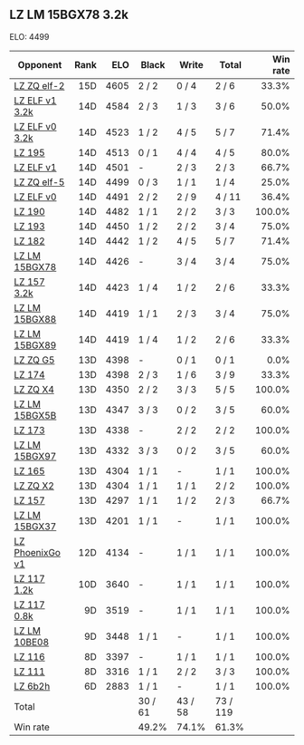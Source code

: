 ## LZ LM 15BGX78 3.2k ##

ELO: 4499

Opponent | Rank | ELO | Black | Write | Total | Win rate
---------|-----:|----:|-------|-------|-------|-------:
[LZ ZQ elf-2](LZ%20ZQ%20elf-2.md) | 15D | 4605 | 2 / 2 | 0 / 4 | 2 / 6 | 33.3%
[LZ ELF v1 3.2k](LZ%20ELF%20v1%203.2k.md) | 14D | 4584 | 2 / 3 | 1 / 3 | 3 / 6 | 50.0%
[LZ ELF v0 3.2k](LZ%20ELF%20v0%203.2k.md) | 14D | 4523 | 1 / 2 | 4 / 5 | 5 / 7 | 71.4%
[LZ 195](LZ%20195.md) | 14D | 4513 | 0 / 1 | 4 / 4 | 4 / 5 | 80.0%
[LZ ELF v1](LZ%20ELF%20v1.md) | 14D | 4501 | - | 2 / 3 | 2 / 3 | 66.7%
[LZ ZQ elf-5](LZ%20ZQ%20elf-5.md) | 14D | 4499 | 0 / 3 | 1 / 1 | 1 / 4 | 25.0%
[LZ ELF v0](LZ%20ELF%20v0.md) | 14D | 4491 | 2 / 2 | 2 / 9 | 4 / 11 | 36.4%
[LZ 190](LZ%20190.md) | 14D | 4482 | 1 / 1 | 2 / 2 | 3 / 3 | 100.0%
[LZ 193](LZ%20193.md) | 14D | 4450 | 1 / 2 | 2 / 2 | 3 / 4 | 75.0%
[LZ 182](LZ%20182.md) | 14D | 4442 | 1 / 2 | 4 / 5 | 5 / 7 | 71.4%
[LZ LM 15BGX78](LZ%20LM%2015BGX78.md) | 14D | 4426 | - | 3 / 4 | 3 / 4 | 75.0%
[LZ 157 3.2k](LZ%20157%203.2k.md) | 14D | 4423 | 1 / 4 | 1 / 2 | 2 / 6 | 33.3%
[LZ LM 15BGX88](LZ%20LM%2015BGX88.md) | 14D | 4419 | 1 / 1 | 2 / 3 | 3 / 4 | 75.0%
[LZ LM 15BGX89](LZ%20LM%2015BGX89.md) | 14D | 4419 | 1 / 4 | 1 / 2 | 2 / 6 | 33.3%
[LZ ZQ G5](LZ%20ZQ%20G5.md) | 13D | 4398 | - | 0 / 1 | 0 / 1 | 0.0%
[LZ 174](LZ%20174.md) | 13D | 4398 | 2 / 3 | 1 / 6 | 3 / 9 | 33.3%
[LZ ZQ X4](LZ%20ZQ%20X4.md) | 13D | 4350 | 2 / 2 | 3 / 3 | 5 / 5 | 100.0%
[LZ LM 15BGX5B](LZ%20LM%2015BGX5B.md) | 13D | 4347 | 3 / 3 | 0 / 2 | 3 / 5 | 60.0%
[LZ 173](LZ%20173.md) | 13D | 4338 | - | 2 / 2 | 2 / 2 | 100.0%
[LZ LM 15BGX97](LZ%20LM%2015BGX97.md) | 13D | 4332 | 3 / 3 | 0 / 2 | 3 / 5 | 60.0%
[LZ 165](LZ%20165.md) | 13D | 4304 | 1 / 1 | - | 1 / 1 | 100.0%
[LZ ZQ X2](LZ%20ZQ%20X2.md) | 13D | 4304 | 1 / 1 | 1 / 1 | 2 / 2 | 100.0%
[LZ 157](LZ%20157.md) | 13D | 4297 | 1 / 1 | 1 / 2 | 2 / 3 | 66.7%
[LZ LM 15BGX37](LZ%20LM%2015BGX37.md) | 13D | 4201 | 1 / 1 | - | 1 / 1 | 100.0%
[LZ PhoenixGo v1](LZ%20PhoenixGo%20v1.md) | 12D | 4134 | - | 1 / 1 | 1 / 1 | 100.0%
[LZ 117 1.2k](LZ%20117%201.2k.md) | 10D | 3640 | - | 1 / 1 | 1 / 1 | 100.0%
[LZ 117 0.8k](LZ%20117%200.8k.md) | 9D | 3519 | - | 1 / 1 | 1 / 1 | 100.0%
[LZ LM 10BE08](LZ%20LM%2010BE08.md) | 9D | 3448 | 1 / 1 | - | 1 / 1 | 100.0%
[LZ 116](LZ%20116.md) | 8D | 3397 | - | 1 / 1 | 1 / 1 | 100.0%
[LZ 111](LZ%20111.md) | 8D | 3316 | 1 / 1 | 2 / 2 | 3 / 3 | 100.0%
[LZ 6b2h](LZ%206b2h.md) | 6D | 2883 | 1 / 1 | - | 1 / 1 | 100.0%
Total | | | 30 / 61 | 43 / 58 | 73 / 119 | 
Win rate| | | 49.2% | 74.1% | 61.3% | 
